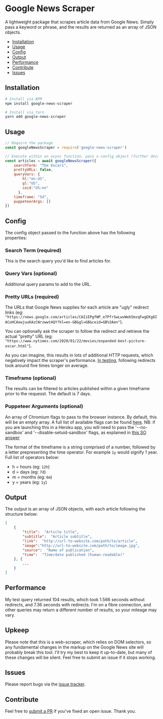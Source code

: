 
# Google News Scraper
A lightweight package that scrapes article data from Google News. Simply pass a keyword or phrase, and the results are returned as an array of JSON objects.

* [Installation](#installation)
* [Usage](#usage)
* [Config](#config)
* [Output](#output)
* [Performance](#performance)
* [Contribute](#contribute)
* [Issues](#issues)

## Installation
```bash
# Install via NPM
npm install google-news-scraper

# Install via Yarn
yarn add google-news-scraper
```

## Usage
```javascript
// Require the package
const googleNewsScraper = require('google-news-scraper')

// Execute within an async function, pass a config object (further documentation below)
const articles = await googleNewsScraper({
    searchTerm: "The Oscars",
    prettyURLs: false,
    queryVars: {
        hl:"en-US",
        gl:"US",
        ceid:"US:en"
      },
    timeframe: "5d",
    puppeteerArgs: []
})

```

## Config
The config object passed to the function above has the following properties:

### Search Term (required)
This is the search query you'd like to find articles for.

### Query Vars (optional)
Additional query params to add to the URL.

### Pretty URLs (required)
The URLs that Google News supplies for each article are "ugly" redirect links (eg: `"https://news.google.com/articles/CAIiEPgfWP_e7PfrSwLwvWeb5msqFwgEKg8IACoHCAowjuuKAzCWrzwwt4QY?hl=en-GB&gl=GB&ceid=GB%3Aen"`).

You can optionally ask the scraper to follow the redirect and retrieve the actual "pretty" URL (eg: `"https://www.nytimes.com/2020/01/22/movies/expanded-best-picture-oscar.html"`).

As you can imagine, this results in lots of additional HTTP requests, which negatively impact the scraper's performance. [In testing](https://github.com/lewisdonovan/google-news-scraper#performance), following redirects took around five times longer on average.

### Timeframe (optional)
The results can be filtered to articles published within a given timeframe prior to the requesst. The default is 7 days.

### Puppeteer Arguments (optional)
An array of Chromium flags to pass to the browser instance. By default, this will be an empty array.
A full list of available flags can be found [here](https://peter.sh/experiments/chromium-command-line-switches/).
NB: if you are launching this in a Heroku app, you will need to pass the '--no-sandbox' and '--disable-setuid-sandbox' flags, as explained in [this SO answer](https://stackoverflow.com/a/52228855/7546845)

The format of the timeframe is a string comprised of a number, followed by a letter prepresenting the time operator. For example `1y` would signify 1 year. Full list of operators below:
* h = hours (eg: `12h`)
* d = days (eg: `7d`)
* m = months (eg: `6m`)
* y = years (eg: `1y`)

## Output
The output is an array of JSON objects, with each article following the structure below:

```json
[
    {
        "title":  "Article title",
        "subtitle":  "Article subtitle",
        "link":  "http://url-to-website.com/path/to/article",
        "image":"http://url-to-website.com/path/to/image.jpg",
        "source":  "Name of publication",
        "time":  "Time/date published (human-readable)"
    }, {
        ...
    }
]
```

## Performance
My test query returned 104 results, which took 1.566 seconds without redirects, and 7.36 seconds with redirects. I'm on a fibre connection, and other queries may return a different number of results, so your mileage may vary. 

## Upkeep
Please note that this is a web-scraper, which relies on DOM selectors, so any fundamental changes in the markup on the Google News site will probably break this tool. I'll try my best to keep it up-to-date, but many of these changes will be silent. Feel free to submit an issue if it stops working.

## Issues
Please report bugs via the [issue tracker](https://github.com/lewisdonovan/google-news-scraper/issues).

## Contribute
Feel free to [submit a PR](https://github.com/lewisdonovan/google-news-scraper/pulls) if you've fixed an open issue. Thank you.
